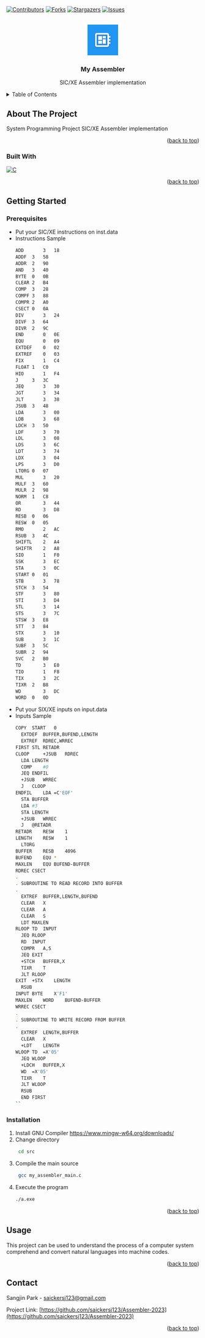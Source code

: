 <!-- Improved compatibility of back to top link: See: https://github.com/othneildrew/Best-README-Template/pull/73 -->
<a id="readme-top"></a>
<!--
*** Thanks for checking out the Best-README-Template. If you have a suggestion
*** that would make this better, please fork the repo and create a pull request
*** or simply open an issue with the tag "enhancement".
*** Don't forget to give the project a star!
*** Thanks again! Now go create something AMAZING! :D
-->



<!-- PROJECT SHIELDS -->
<!--
*** I'm using markdown "reference style" links for readability.
*** Reference links are enclosed in brackets [ ] instead of parentheses ( ).
*** See the bottom of this document for the declaration of the reference variables
*** for contributors-url, forks-url, etc. This is an optional, concise syntax you may use.
*** https://www.markdownguide.org/basic-syntax/#reference-style-links
-->

[![Contributors][contributors-shield]][contributors-url]
[![Forks][forks-shield]][forks-url]
[![Stargazers][stars-shield]][stars-url]
[![Issues][issues-shield]][issues-url]

<!-- PROJECT LOGO -->
<br />
<div align="center">
  <a href="https://github.com/saickersj123/Assembler-2023">
    <img src="images/logo.png" alt="Logo" width="80" height="80">
  </a>

<h3 align="center">My Assembler</h3>

  <p align="center">
    SIC/XE Assembler implementation
  </p>
</div>



<!-- TABLE OF CONTENTS -->
<details>
  <summary>Table of Contents</summary>
  <ol>
    <li>
      <a href="#about-the-project">About The Project</a>
      <ul>
        <li><a href="#built-with">Built With</a></li>
      </ul>
    </li>
    <li>
      <a href="#getting-started">Getting Started</a>
      <ul>
        <li><a href="#prerequisites">Prerequisites</a></li>
        <li><a href="#installation">Installation</a></li>
      </ul>
    </li>
    <li><a href="#usage">Usage</a></li>
    <li><a href="#contact">Contact</a></li>
  </ol>
</details>



<!-- ABOUT THE PROJECT -->
## About The Project

System Programming Project
SIC/XE Assembler implementation

<p align="right">(<a href="#readme-top">back to top</a>)</p>



### Built With

[![C][C]][MingW-url]


<p align="right">(<a href="#readme-top">back to top</a>)</p>



<!-- GETTING STARTED -->
## Getting Started

### Prerequisites

* Put your SIC/XE instructions on inst.data
* Instructions Sample
  ```sh
  ADD	   	3	18
  ADDF	3	58
  ADDR	2	90
  AND 	3	40
  BYTE	0	0B
  CLEAR	2	B4
  COMP	3	28
  COMPF	3	88
  COMPR	2	A0
  CSECT	0	0A
  DIV	    3	24
  DIVF	3	64
  DIVR	2	9C
  END	    0	0E
  EQU	    0	09
  EXTDEF	0	02
  EXTREF	0	03
  FIX	    1	C4
  FLOAT	1	C0
  HIO	    1	F4
  J	    3	3C
  JEQ	    3	30
  JGT	    3	34
  JLT	    3	38
  JSUB	3	48
  LDA	    3	00
  LDB	    3	68
  LDCH	3	50
  LDF	    3	70
  LDL	    3	08
  LDS	    3	6C
  LDT	    3	74
  LDX	    3	04
  LPS	    3	D0
  LTORG	0	07
  MUL	    3	20
  MULF	3	60
  MULR	2	98
  NORM	1	C8
  OR	    3	44
  RD	    3	D8
  RESB	0	06
  RESW	0	05
  RMO	    2	AC
  RSUB	3	4C
  SHIFTL	2	A4
  SHIFTR	2	A8
  SIO	    1	F0
  SSK	    3	EC
  STA	    3	0C
  START	0	01
  STB	    3	78
  STCH	3	54
  STF	    3	80
  STI	    3	D4
  STL	    3	14
  STS	    3	7C
  STSW	3	E8
  STT 	3	84
  STX	    3	10
  SUB	    3	1C
  SUBF	3	5C
  SUBR	2	94
  SVC 	2	B0
  TD	    3	E0
  TIO	    1	F8
  TIX	    3	2C
  TIXR	2	B8
  WD	    3	DC
  WORD	0	0D
  ```
* Put your SIX/XE inputs on input.data
* Inputs Sample
  ```sh
  COPY	START	0	
	EXTDEF	BUFFER,BUFEND,LENGTH
	EXTREF	RDREC,WRREC
  FIRST	STL	RETADR	
  CLOOP  	+JSUB	RDREC	
	LDA	LENGTH	
	COMP	#0
	JEQ	ENDFIL	
	+JSUB	WRREC	
	J	CLOOP	
  ENDFIL	LDA	=C'EOF'	
	STA	BUFFER
	LDA	#3	
	STA	LENGTH
	+JSUB	WRREC	
	J	@RETADR	
  RETADR	RESW	1
  LENGTH	RESW	1	
	LTORG
  BUFFER	RESB	4096	
  BUFEND	EQU	*
  MAXLEN	EQU	BUFEND-BUFFER	
  RDREC	CSECT
  .
  .	SUBROUTINE TO READ RECORD INTO BUFFER
  .	
	EXTREF	BUFFER,LENGTH,BUFEND
	CLEAR	X	
	CLEAR	A	
	CLEAR	S	
	LDT	MAXLEN
  RLOOP	TD	INPUT	
	JEQ	RLOOP	
	RD	INPUT	
	COMPR	A,S	
	JEQ	EXIT	
	+STCH	BUFFER,X	
	TIXR	T	
	JLT	RLOOP	
  EXIT	+STX	LENGTH	
	RSUB		
  INPUT	BYTE	X'F1'	
  MAXLEN	WORD	BUFEND-BUFFER
  WRREC	CSECT
  .
  .	SUBROUTINE TO WRITE RECORD FROM BUFFER
  .
	EXTREF	LENGTH,BUFFER
	CLEAR	X	
	+LDT	LENGTH
  WLOOP	TD	=X'05'	
	JEQ	WLOOP	
	+LDCH	BUFFER,X	
	WD	=X'05'	
	TIXR	T	
	JLT	WLOOP	
	RSUB		
	END	FIRST
  ``

### Installation

1. Install GNU Compiler
   https://www.mingw-w64.org/downloads/
2. Change directory
   ```sh
    cd src
   ```
3. Compile the main source
   ```sh
    gcc my_assembler_main.c
   ```
4. Execute the program
   ```sh
   ./a.exe
   ```

<p align="right">(<a href="#readme-top">back to top</a>)</p>



<!-- USAGE EXAMPLES -->
## Usage

This project can be used to understand the process of a computer system comprehend and convert natural languages into machine codes.

<p align="right">(<a href="#readme-top">back to top</a>)</p>



<!-- CONTACT -->
## Contact

Sangjin Park - saickersj123@gmail.com

Project Link: [https://github.com/saickersj123/Assembler-2023](https://github.com/saickersj123/Assembler-2023)

<p align="right">(<a href="#readme-top">back to top</a>)</p>



<!-- MARKDOWN LINKS & IMAGES -->
<!-- https://www.markdownguide.org/basic-syntax/#reference-style-links -->
[contributors-shield]: https://img.shields.io/github/contributors/saickersj123/Assembler-2023.svg?style=for-the-badge
[contributors-url]: https://github.com/saickersj123/Assembler-2023/graphs/contributors
[forks-shield]: https://img.shields.io/github/forks/saickersj123/Assembler-2023.svg?style=for-the-badge
[forks-url]: https://github.com/saickersj123/Assembler-2023/network/members
[stars-shield]: https://img.shields.io/github/stars/saickersj123/Assembler-2023.svg?style=for-the-badge
[stars-url]: https://github.com/saickersj123/Assembler-2023/stargazers
[issues-shield]: https://img.shields.io/github/issues/saickersj123/Assembler-2023.svg?style=for-the-badge
[issues-url]: https://github.com/saickersj123/Assembler-2023/issues
[C]: https://img.shields.io/badge/GCC-000000?style=for-the-badge&logo=c&logoColor=A8B9CC
[MingW-url]: https://sourceforge.net/projects/mingw/